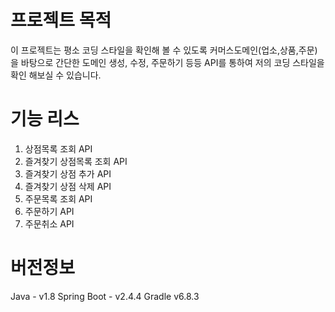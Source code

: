 # 프로젝트 목적
이 프로젝트는 평소 코딩 스타일을 확인해 볼 수 있도록 커머스도메인(업소,상품,주문)을 바탕으로 
간단한 도메인 생성, 수정, 주문하기 등등 API를 통하여 저의 코딩 스타일을 확인 해보실 수 있습니다. 

# 기능 리스
1. 상점목록 조회 API
2. 즐겨찾기 상점목록 조회 API
3. 즐겨찾기 상점 추가 API
4. 즐겨찾기 상점 삭제 API
5. 주문목록 조회 API
6. 주문하기 API
7. 주문취소 API


# 버전정보
Java - v1.8
Spring Boot - v2.4.4
Gradle v6.8.3
